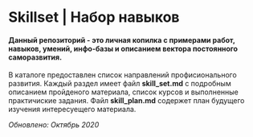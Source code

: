 # Skillset | Набор навыков

<h4>Данный репозиторий - это личная копилка с примерами работ, навыков, умений, инфо-базы и описанием вектора постоянного саморазвития.</h4> 

В каталоге предоставлен список направлений профисионального развития. 
Каждый раздел имеет файл <b>skill_set.md</b> с подробным описанием пройденого материала, список курсов и выполненные практичиские задания.
Файл <b>skill_plan.md</b> содержет план будущего изучения интересуещего материала. 


<i>Обновлено: Октябрь 2020</i>